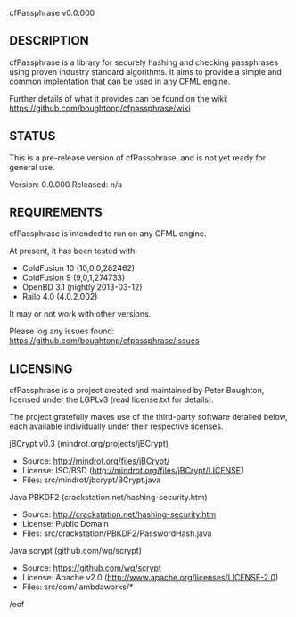cfPassphrase v0.0.000


DESCRIPTION
-----------

cfPassphrase is a library for securely hashing and checking passphrases using
proven industry standard algorithms. It aims to provide a simple and common 
implentation that can be used in any CFML engine.

Further details of what it provides can be found on the wiki:
https://github.com/boughtonp/cfpassphrase/wiki


STATUS
------

This is a pre-release version of cfPassphrase, and is not yet ready for general use.

Version: 0.0.000
Released: n/a


REQUIREMENTS
------------

cfPassphrase is intended to run on any CFML engine.

At present, it has been tested with:

* ColdFusion 10 (10,0,0,282462)
* ColdFusion 9  (9,0,1,274733)
* OpenBD 3.1    (nightly 2013-03-12)
* Railo 4.0     (4.0.2.002)

It may or not work with other versions.

Please log any issues found:
https://github.com/boughtonp/cfpassphrase/issues


LICENSING
---------

cfPassphrase is a project created and maintained by Peter Boughton,
licensed under the LGPLv3 (read license.txt for details).

The project gratefully makes use of the third-party software detailed below,
each available individually under their respective licenses.

jBCrypt v0.3 (mindrot.org/projects/jBCrypt)
* Source: http://mindrot.org/files/jBCrypt/
* License: ISC/BSD (http://mindrot.org/files/jBCrypt/LICENSE)
* Files: src/mindrot/jbcrypt/BCrypt.java

Java PBKDF2 (crackstation.net/hashing-security.htm)
* Source: http://crackstation.net/hashing-security.htm
* License: Public Domain
* Files: src/crackstation/PBKDF2/PasswordHash.java

Java scrypt (github.com/wg/scrypt)
* Source: https://github.com/wg/scrypt
* License: Apache v2.0 (http://www.apache.org/licenses/LICENSE-2.0) 
* Files: src/com/lambdaworks/*


/eof